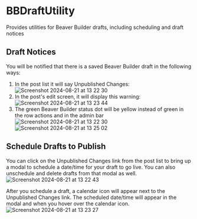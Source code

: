 # BBDraftUtility
Provides utilities for Beaver Builder drafts, including scheduling and draft notices

## Draft Notices
You will be notified that there is a saved Beaver Builder draft in the following ways:
1. In the post list it will say Unpublished Changes: 
![Screenshot 2024-08-21 at 13 22 30](https://github.com/user-attachments/assets/e8e9da43-8602-43d5-9f5f-11a6161d3657)
2. In the post's edit screen, it will display this warning:
![Screenshot 2024-08-21 at 13 23 44](https://github.com/user-attachments/assets/7c9fff7f-3663-402b-a280-aa07b33c6062)
3. The green Beaver Builder status dot will be yellow instead of green in the row actions and in the admin bar
![Screenshot 2024-08-21 at 13 22 30](https://github.com/user-attachments/assets/98a6aae3-c089-4b2b-89ea-fd0f56e6dd94)
![Screenshot 2024-08-21 at 13 25 02](https://github.com/user-attachments/assets/5a4db617-d93e-4590-8b3d-7066d4ae21a5)

## Schedule Drafts to Publish
You can click on the Unpublished Changes link from the post list to bring up a modal to schedule a date/time for your draft to go live. You can also unschedule and delete drafts from that modal as well.
![Screenshot 2024-08-21 at 13 22 43](https://github.com/user-attachments/assets/39d7b6f2-c9fa-452c-a130-d2ed600b84ea)

After you schedule a draft, a calendar icon will appear next to the Unpublished Changes link. The scheduled date/time will appear in the modal and when you hover over the calendar icon.
![Screenshot 2024-08-21 at 13 23 27](https://github.com/user-attachments/assets/67607031-dd25-484e-bdfc-3f0bd5500179)
